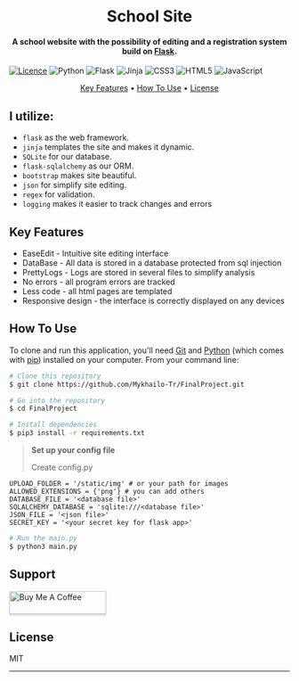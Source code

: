 <h1 align="center">
  School Site
  <br>
</h1>

<h4 align="center">A school website with the possibility of editing and a registration system build on <a href="https://pypi.org/project/Flask" target="_blank">Flask</a>.</h4>

[![Licence](https://img.shields.io/github/license/Ileriayo/markdown-badges?style=for-the-badge)](./LICENSE)
![Python](https://img.shields.io/badge/python-3670A0?style=for-the-badge&logo=python&logoColor=ffdd54)
![Flask](https://img.shields.io/badge/flask-%23000.svg?style=for-the-badge&logo=flask&logoColor=white)
![Jinja](https://img.shields.io/badge/jinja-white.svg?style=for-the-badge&logo=jinja&logoColor=black)
![CSS3](https://img.shields.io/badge/css3-%231572B6.svg?style=for-the-badge&logo=css3&logoColor=white)
![HTML5](https://img.shields.io/badge/html5-%23E34F26.svg?style=for-the-badge&logo=html5&logoColor=white)
![JavaScript](https://img.shields.io/badge/javascript-%23323330.svg?style=for-the-badge&logo=javascript&logoColor=%23F7DF1E)

<p align="center">
  <a href="#key-features">Key Features</a> •
  <a href="#how-to-use">How To Use</a> •
  <a href="#license">License</a>
</p>


## I utilize: 
- `flask` as the web framework.
- `jinja` templates the site and makes it dynamic.
- `SQLite` for our database.
- `flask-sqlalchemy` as our ORM.
- `bootstrap` makes site beautiful.
- `json` for simplify site editing.
- `regex` for validation.
- `logging` makes it easier to track changes and errors



## Key Features

* EaseEdit - Intuitive site editing interface
* DataBase - All data is stored in a database protected from sql injection
* PrettyLogs - Logs are stored in several files to simplify analysis
* No errors - all program errors are tracked
* Less code - all html pages are templated
* Responsive design - the interface is correctly displayed on any devices


## How To Use

To clone and run this application, you'll need [Git](https://git-scm.com) and [Python](https://www.python.org/) (which comes with [pip](https://pypi.org/project/pip/)) installed on your computer. From your command line:

```bash
# Clone this repository
$ git clone https://github.com/Mykhailo-Tr/FinalProject.git

# Go into the repository
$ cd FinalProject

# Install dependencies
$ pip3 install -r requirements.txt 
```

> **Set up your config file**
> 
> Create config.py
```
UPLOAD_FOLDER = '/static/img' # or your path for images
ALLOWED_EXTENSIONS = {'png'} # you can add others
DATABASE_FILE = '<database file>'
SQLALCHEMY_DATABASE = 'sqlite:///<database file>'
JSON_FILE = '<json file>'
SECRET_KEY = '<your secret key for flask app>'

```

```bash
# Run the main.py
$ python3 main.py
```

## Support

<a href="https://www.buymeacoffee.com/mykhailo_tr" target="_blank"><img src="https://www.buymeacoffee.com/assets/img/custom_images/purple_img.png" alt="Buy Me A Coffee" style="height: 41px !important;width: 174px !important;box-shadow: 0px 3px 2px 0px rgba(190, 190, 190, 0.5) !important;-webkit-box-shadow: 0px 3px 2px 0px rgba(190, 190, 190, 0.5) !important;" ></a>



## License

MIT

---


